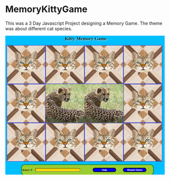 # MemoryKittyGame

This was a 3 Day Javascript Project designing a Memory Game.
The theme was about different cat species. 

![alt text](https://github.com/sergiogutierrez2/MemoryKittyGame/blob/main/memory2.png)
